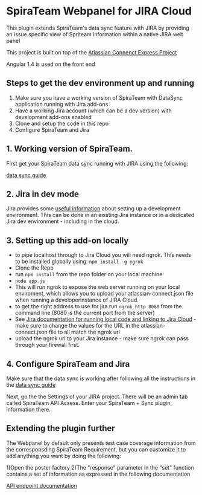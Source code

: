# SpiraTeam Webpanel for JIRA Cloud 

This plugin extends SpiraTeam's data sync feature with JIRA by providing an issue specific view of Spriteam information within a native JIRA web panel 

This project is built on top of the [Atlassian Connenct Express Project](https://bitbucket.org/atlassian/atlassian-connect-express)

Angular 1.4 is used on the front end 

## Steps to get the dev environment up and running
1. Make sure you have a working version of SpiraTeam with DataSync application running with Jira add-ons
2. Have a working Jira account (which can be a dev version) with development add-ons enabled
3. Clone and setup the code in this repo
4. Configure SpiraTeam and Jira

## 1. Working version of SpiraTeam.
First get your SpiraTeam data sync running with JIRA using the following:

[data sync guide](https://www.inflectra.com/Documents/SpiraTestPlanTeam%20External%20Bug%20Tracking%20Integration%20Guide.pdf)

## 2. Jira in dev mode
Jira provides some [useful information](https://developer.atlassian.com/static/connect/docs/latest/guides/development-setup.html) about setting up a development environment. This can be done in an existing Jira instance or in a dedicated Jira dev environment - including in the cloud.

## 3. Setting up this add-on locally
- to pipe localhost through to Jira Cloud you will need ngrok. This needs to be installed globally using:  `npm install -g ngrok`
- Clone the Repo 
- run `npm install` from the repo folder on your local machine
- `node app.js`
- This will run ngrok to expose the web server running on your local enviroment, which allows you to upload your atlassian-connect.json file when running a developerinstance of JIRA Cloud.
- to get the right address to use for jira run `ngrok http 8080` from the command line (8080 is the current port from the server)
- See [Jira documentation for running local code and linking to Jira Cloud](https://developer.atlassian.com/static/connect/docs/latest/developing/developing-locally.html) - make sure to change the values for the URL in the atlassian-connect.json file to all match the ngrok url
- upload the ngrok url to your Jira instance - make sure ngrok can pass through your firewall first.


## 4. Configure SpiraTeam and Jira
Make sure that the data sync is working after following all the instructions in the [data sync guide](https://www.inflectra.com/Documents/SpiraTestPlanTeam%20External%20Bug%20Tracking%20Integration%20Guide.pdf) 

Next, go the the Settings of your JIRA project. There will be an admin tab called SpiraTeam API Acsess. Enter your SpiraTeam + Sync plugin, information there.


## Extending the plugin further

The Webpanel by default only presents test case coverage information from the corresponsding SpiraTeam Requirement, but you can customize it to add anything you want by doing the following:

1)Open the poster factory
2)The "response" parameter in the "set" function contains a set of information as expressed in the following documentation 

[API endpoint documentation](http://api.inflectra.com/Spira/Services/v4_0/RestServiceOperation.aspx?uri=projects%2f%7bproject_id%7d%2frequirements%2f%7brequirement_id%7d&method=GET)
